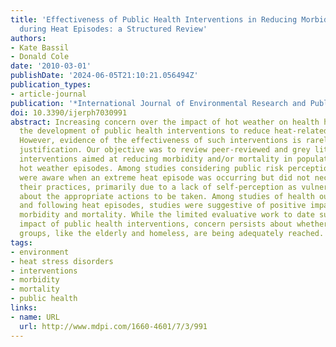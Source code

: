 ```yaml
---
title: 'Effectiveness of Public Health Interventions in Reducing Morbidity and Mortality
  during Heat Episodes: a Structured Review'
authors:
- Kate Bassil
- Donald Cole
date: '2010-03-01'
publishDate: '2024-06-05T21:10:21.056494Z'
publication_types:
- article-journal
publication: '*International Journal of Environmental Research and Public Health*'
doi: 10.3390/ijerph7030991
abstract: Increasing concern over the impact of hot weather on health has fostered
  the development of public health interventions to reduce heat-related health impacts.
  However, evidence of the effectiveness of such interventions is rarely cited for
  justification. Our objective was to review peer-reviewed and grey literature evaluating
  interventions aimed at reducing morbidity and/or mortality in populations during
  hot weather episodes. Among studies considering public risk perceptions, most respondents
  were aware when an extreme heat episode was occurring but did not necessarily change
  their practices, primarily due to a lack of self-perception as vulnerable and confusion
  about the appropriate actions to be taken. Among studies of health outcomes during
  and following heat episodes, studies were suggestive of positive impacts in reducing
  morbidity and mortality. While the limited evaluative work to date suggests a positive
  impact of public health interventions, concern persists about whether the most vulnerable
  groups, like the elderly and homeless, are being adequately reached.
tags:
- environment
- heat stress disorders
- interventions
- morbidity
- mortality
- public health
links:
- name: URL
  url: http://www.mdpi.com/1660-4601/7/3/991
---
```

